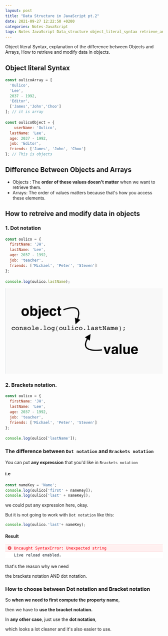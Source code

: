 ```yaml
---
layout: post
title: "Data Structure in JavaScript pt.2"
date: 2021-09-27 12:22:50 +0200
categories: Notes-JavaScript
tags: Notes JavaScript Data_structure object_literal_syntax retrieve_and_modify_data_in_objects
---
```




Object literal Syntax, explanation of the difference between Objects and Arrays, How to retrieve and modify data in objects.



## Object literal Syntax



```js
const oulicoArray = [
  'Oulico',
  'Lee',
  2037 - 1992,
  'Editor',
  ['James','John','Choo']
]; // it is array

const oulicoObject = {
 	userName: 'Oulico',
  lastName: 'Lee',
  age: 2037 - 1992,
  job: 'Editor',
  friends: ['James', 'John', 'Choo']
}; // This is objects
```





## Difference Between Objects and Arrays

+ Objects : The **order of these values doesn't matter** when we want to retrieve them.
+ Arrays:  The order of values matters because that's how you access these elements.





## How to retreive and modify data in objects

### 1. Dot notation

~~~js
const oulico = {
  firstName: 'JH',
  lastName: 'Lee',
  age: 2037 - 1992,
  job: 'teacher',
  friends: ['Michael', 'Peter', 'Steven']
};

console.log(oulico.lastName);

~~~



![image-20211113144516324](/assets/img/2021-09-27/image-20211113144516324.png)



### 2. Brackets notation.

```js
const oulico = {
  firstName: 'JH',
  lastName: 'Lee',
  age: 2037 - 1992,
  job: 'teacher',
  friends: ['Michael', 'Peter', 'Steven']
};

console.log(oulico['lastName']);
```





### The difference between `Dot notation` and `Brackets notation` 

You can put **any expression**  that you'd like in `Brackets notation`



#### i.e

```js
const nameKey = 'Name';
console.log(oulico['first' + nameKey]);
console.log(oulico['last' + nameKey]); 
```

we could put any expression here, okay.

But it is not going to work with `Dot notation` like this:

```js
console.log(oulico.'last'+ nameKey);
```

#### Result

![image-20211113150153614](/assets/img/2021-09-27/image-20211113150153614.png)





that's the reason why we need

the brackets notation AND dot notation.



### How to choose between Dot notation and Bracket notation

So **when we need to first compute the property name**,

then we have to **use the bracket notation.**



In **any other case**, just use the **dot notation**,

which looks a lot cleaner and it's also easier to use.

